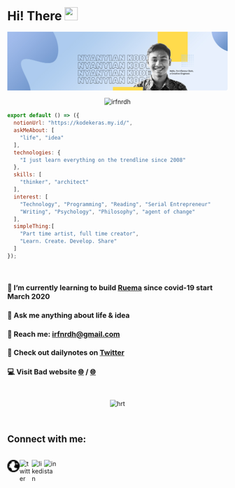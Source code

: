 <br>  

# Hi! There <img src="https://raw.githubusercontent.com/MartinHeinz/MartinHeinz/master/wave.gif" width="30px" height="30px">
![x](assets/gh-banner.jpg)

<!---
[![Twitter: irfnrdh](https://img.shields.io/twitter/follow/irfnrdh?style=social)](https://twitter.com/irfnrdh)  &nbsp;&nbsp;&nbsp;&nbsp;
[![Linkedin: irfnrdh](https://img.shields.io/badge/-irfnrdh-blue?style=flat-square&logo=Linkedin&logoColor=black&link=https://www.linkedin.com/in/irfnrdh/)](https://www.linkedin.com/id/irfnrdh/)
-->

<p align="center"> <img src="https://komarev.com/ghpvc/?username=irfnrdh" alt="irfnrdh" /> </p>


```js
export default () => ({
  notionUrl: "https://kodekeras.my.id/",
  askMeAbout: [
    "life", "idea"
  ],
  technologies: {
    "I just learn everything on the trendline since 2008"
  },
  skills: [
    "thinker", "architect"
  ],
  interest: [
    "Technology", "Programming", "Reading", "Serial Entrepreneur"
    "Writing", "Psychology", "Philosophy", "agent of change"
  ],
  simpleThing:[
    "Part time artist, full time creator",
    "Learn. Create. Develop. Share"
  ]
});
```

<br>

### 🌱 I’m currently learning to build [Ruema](https://ruema.xyz) since covid-19 start March 2020
### 💬 Ask me anything about life & idea
### 📧 Reach me: **irfnrdh@gmail.com**
### 👾 Check out dailynotes on [Twitter](https://twitter.com/irfnrdh/)
### 💻 Visit Bad website [🌐](http://irfnrdh.github.io/) / [🌐](http://kodekeras.my.id/)
<br>


<p align="center"> <img src="https://github-readme-stats.vercel.app/api?username=irfnrdh&count_private=true&show_icons=true&theme=tokyonight&custom_title=My Github Stats 👾" alt="hrt" /> </p>  <br>

<!-- <p float="right"> <img src="https://github-profile-trophy.vercel.app/?username=irfnrdh&theme=onedark" alt="hrt" /> </p> -->

<!-- <p align="center"> <img src="https://github-readme-stats.vercel.app/api/top-langs/?username=irfnrdh&show_icons=true&layout=compact&theme=tokyonight" alt="hrt" /> </p> -->

## Connect with me:

<br>
<a href="http://kodekeras.my.id" target="_blank"><img align="left" alt="hrt" width="28px" src="https://raw.githubusercontent.com/iconic/open-iconic/master/svg/globe.svg" /></a>
<a href="https://twitter.com/irfnrdh" target="_blank"><img align="left" alt="twitter" width="28px" src="https://cdn.jsdelivr.net/npm/simple-icons@v3/icons/twitter.svg" /></a>
<a href="https://www.linkedin.com/in/irfnrdh/" target="_blank"><img align="left" alt="likedin" width="28px" src="https://cdn.jsdelivr.net/npm/simple-icons@v3/icons/linkedin.svg" /></a>
<a href="https://www.instagram.com/irfnrdh/" target="_blank"><img align="left" alt="insta" width="28px" src="https://cdn.jsdelivr.net/npm/simple-icons@v3/icons/instagram.svg" /></a>

<br>
<br>

<!--
Part time artist, full time creator
[Learn. Create. Develop. Share]

|||
|---|---|
|![irfnrdh github stat](https://github-readme-stats.vercel.app/api?username=irfnrdh&show_icons=true&hide_border=true&theme=vue)|![irfnrdh top lang](https://github-readme-stats.vercel.app/api/top-langs/?username=irfnrdh&layout=compact&hide_border=true&theme=vue)| 




### Hi there 👋

Yooo! !

**irfnrdh/irfnrdh** is a ✨ _special_ ✨ repository because its `README.md` (this file) appears on your GitHub profile.

Here are some ideas to get you started:

- 🔭 I’m currently working on ...
- 🌱 I’m currently learning ...
- 👯 I’m looking to collaborate on ...
- 🤔 I’m looking for help with ...
- 💬 Ask me about ...
- 📫 How to reach me: ...
- 😄 Pronouns: ...
- ⚡ Fun fact: ...
-->


